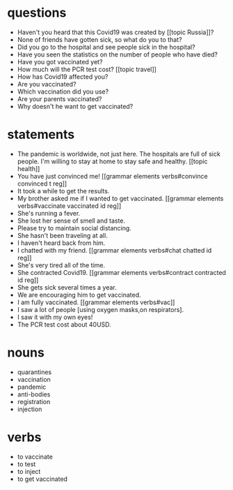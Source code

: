 # questions
- Haven't you heard that this Covid19 was created by [[topic Russia]]? 
- None of friends have gotten sick, so what do you to that?
- Did you go to the hospital and see people sick in the hospital?
- Have you seen the statistics on the number of people who have died?
- Have you got vaccinated yet?
- How much will the PCR test cost? [[topic travel]]
- How has Covid19 affected you?
- Are you vaccinated?
- Which vaccination did you use?
- Are your parents vaccinated?
- Why doesn't he want to get vaccinated?



# statements
- The pandemic is worldwide, not just here. The hospitals are full of sick people. I'm willing to stay at home to stay safe and healthy. [[topic health]]
- You have just convinced me! [[grammar elements verbs#convince convinced t reg]]
- It took a while to get the results.
- My brother asked me if I wanted to get vaccinated. [[grammar elements verbs#vaccinate vaccinated id reg]]
- She's running a fever.
- She lost her sense of smell and taste.
- Please try to maintain social distancing.
- She hasn't been traveling at all.
- I haven't heard back from him.
- I chatted with my friend. [[grammar elements verbs#chat chatted id reg]]
- She's very tired all of the time.
- She contracted Covid19. [[grammar elements verbs#contract contracted id reg]]
- She gets sick several times a year.
- We are encouraging him to get vaccinated.
- I am fully vaccinated. [[grammar elements verbs#vac]]
- I saw a lot of people [using oxygen masks,on respirators].
- I saw it with my own eyes!
- The PCR test cost about 40USD.

# nouns
- quarantines
- vaccination
- pandemic
- anti-bodies
- registration
- injection

# verbs
- to vaccinate
- to test
- to inject
- to get vaccinated
